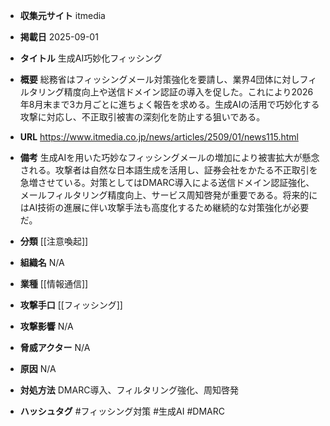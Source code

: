 - **収集元サイト**
itmedia

- **掲載日**
2025-09-01

- **タイトル**
生成AI巧妙化フィッシング

- **概要**
総務省はフィッシングメール対策強化を要請し、業界4団体に対しフィルタリング精度向上や送信ドメイン認証の導入を促した。これにより2026年8月末まで3カ月ごとに進ちょく報告を求める。生成AIの活用で巧妙化する攻撃に対応し、不正取引被害の深刻化を防止する狙いである。

- **URL**
https://www.itmedia.co.jp/news/articles/2509/01/news115.html

- **備考**
生成AIを用いた巧妙なフィッシングメールの増加により被害拡大が懸念される。攻撃者は自然な日本語生成を活用し、証券会社をかたる不正取引を急増させている。対策としてはDMARC導入による送信ドメイン認証強化、メールフィルタリング精度向上、サービス周知啓発が重要である。将来的にはAI技術の進展に伴い攻撃手法も高度化するため継続的な対策強化が必要だ。

- **分類**
[[注意喚起]]

- **組織名**
N/A

- **業種**
[[情報通信]]

- **攻撃手口**
[[フィッシング]]

- **攻撃影響**
N/A

- **脅威アクター**
N/A

- **原因**
N/A

- **対処方法**
DMARC導入、フィルタリング強化、周知啓発

- **ハッシュタグ**
#フィッシング対策 #生成AI #DMARC
